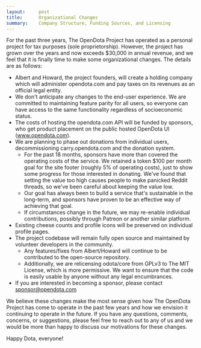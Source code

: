 ```yaml
---
layout:     post
title:      Organizational Changes
summary:    Company Structure, Funding Sources, and Licensing
---
```


For the past three years, The OpenDota Project has operated as a personal project for tax purposes (sole proprietorship). However, the project has grown over the years and now exceeds $30,000 in annual revenue, and we feel that it is finally time to make some organizational changes. The details are as follows:

* Albert and Howard, the project founders, will create a holding company which will administer opendota.com and pay taxes on its revenues as an official legal entity. 
* We don't anticipate any changes to the end-user experience. We are committed to maintaining feature parity for all users, so everyone can have access to the same functionality regardless of socioeconomic status.
* The costs of hosting the opendota.com API will be funded by sponsors, who get product placement on the public hosted OpenDota UI (www.opendota.com).
* We are planning to phase out donations from individual users, decommissioning carry.opendota.com and the donation system.
  * For the past 18 months, sponsors have more than covered the operating costs of the service. We retained a token $100 per month goal for the site footer (roughly 5% of operating costs), just to show some progress for those interested in donating. We've found that setting the value too high causes people to make panicked Reddit threads, so we've been careful about keeping the value low.
  * Our goal has always been to build a service that's sustainable in the long-term, and sponsors have proven to be an effective way of achieving that goal.
  * If circumstances change in the future, we may re-enable individual contributions, possibly through Patreon or another similar platform.
* Existing cheese counts and profile icons will be preserved on individual profile pages.
* The project codebase will remain fully open source and maintained by volunteer developers in the community.
  * Any features/fixes from Albert/Howard will continue to be contributed to the open-source repository.
  * Additionally, we are relicensing odota/core from GPLv3 to The MIT License, which is more permissive. We want to ensure that the code is easily usable by anyone without any legal encumbrances.
* If you are interested in becoming a sponsor, please contact sponsor@opendota.com

We believe these changes make the most sense given how The OpenDota Project has come to operate in the past few years and how we envision it continuing to operate in the future. If you have any questions, comments, concerns, or suggestions, please feel free to reach out to any of us and we would be more than happy to discuss our motivations for these changes.

Happy Dota, everyone!
